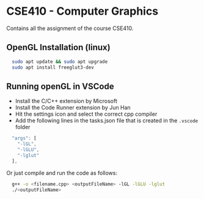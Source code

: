 # CSE410 - Computer Graphics

Contains all the assignment of the course CSE410. 

## OpenGL Installation (linux)
```sh
  sudo apt update && sudo apt upgrade
  sudo apt install freeglut3-dev
```

## Running openGL in VSCode
- Install the C/C++ extension by Microsoft
- Install the Code Runner extension by Jun Han
- Hit the settings icon and select the correct cpp compiler
- Add the following lines in the tasks.json file that is created in the `.vscode` folder

```js
  "args": [
    "-lGL",
    "-lGLU",
    "-lglut"
  ],
```

Or just compile and run the code as follows:
```sh
  g++ -o <filename.cpp> <outputFileName> -lGL -lGLU -lglut
  ./<outputFileName>
```